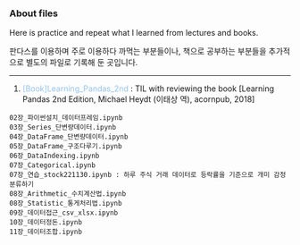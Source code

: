 
### About files

Here is practice and repeat what I learned from lectures and books.  

판다스를 이용하며 주로 이용하다 까먹는 부분들이나, 책으로 공부하는 부분들을 추가적으로 별도의 파일로 기록해 둔 곳입니다.

---

1. <span style="color:#95C3EC">[Book]Learning_Pandas_2nd </span> : TIL with reviewing the book [Learning Pandas 2nd Edition, Michael Heydt (이태상 역), acornpub, 2018]   
  ```
  02장_파이썬설치_데이터프레임.ipynb
  03장_Series_단변량데이터.ipynb
  04장_DataFrame_단변량데이터.ipynb
  05장_DataFrame_구조다루기.ipynb
  06장_DataIndexing.ipynb
  07장_Categorical.ipynb
  07장_연습_stock221130.ipynb : 하루 주식 거래 데이터로 등락률을 기준으로 개미 감정 분류하기
  08장_Arithmetic_수치계산법.ipynb
  08장_Statistic_통게처리법.ipynb
  09장_데이터접근_csv_xlsx.ipynb
  10장_데이터정돈.ipynb
  11장_데이터조합.ipynb
  ```
